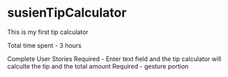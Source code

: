 # susienTipCalculator
This is my first tip calculator

Total time spent - 3 hours

Complete User Stories
Required - Enter text field and the tip calculator will calculte the tip and the total amount
Required - gesture portion

